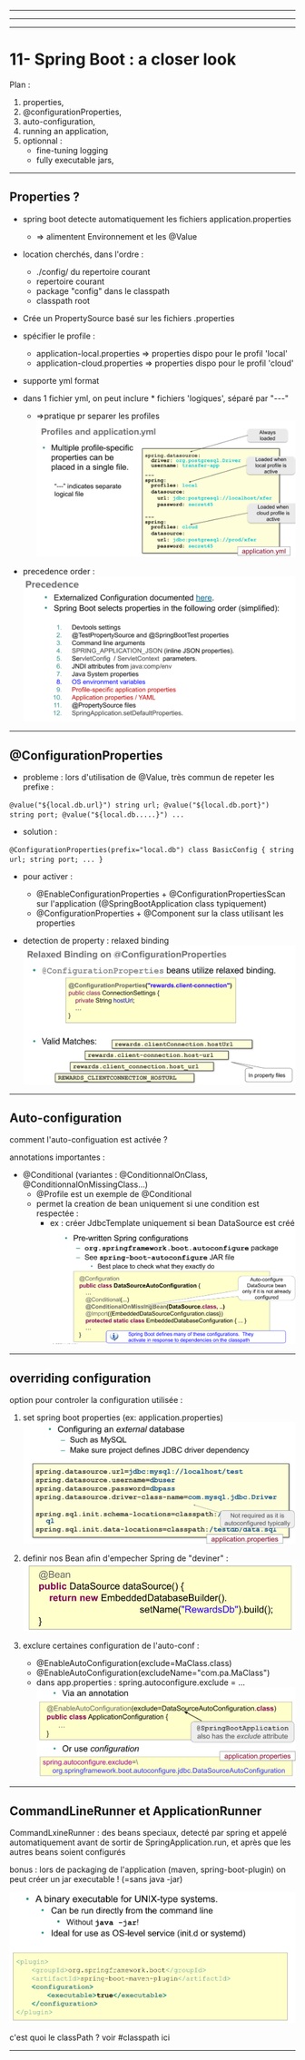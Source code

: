****************************
****************************












****************************
# 11- Spring Boot : a closer look

Plan :
1. properties,
2. @configurationProperties,
3. auto-configuration,
4. running an application,
5. optionnal :
    - fine-tuning logging
    - fully executable jars,

****************************************

## Properties ?

- spring boot detecte automatiquement les fichiers application.properties
    - => alimentent Environnement et les @Value

- location cherchés, dans l'ordre :
    - ./config/ du repertoire courant
    - repertoire courant
    - package "config" dans le classpath
    - classpath root
- Crée un PropertySource basé sur les fichiers .properties

- spécifier le profile :
    - application-local.properties => properties dispo pour le profil 'local'
    - application-cloud.properties => properties dispo pour le profil 'cloud'

- supporte yml format
- dans 1 fichier yml, on peut inclure * fichiers 'logiques', séparé par "---"
    - =>pratique pr separer les profiles
      ![img_10.png](../archive/img_10.png)

- precedence order :
![img_11.png](../archive/img_11.png)



****************************************
## @ConfigurationProperties

- probleme : lors d'utilisation de @Value, très commun de repeter les prefixe :

`
@value("${local.db.url}") string url;
@value("${local.db.port}") string port;
@value("${local.db.....}") ...
`
+ solution :

`
@ConfigurationProperties(prefix="local.db")
class BasicConfig {
string url;
string port;
...
}
`
- pour activer :
    - @EnableConfigurationProperties + @ConfigurationPropertiesScan
      sur l'application (@SpringBootApplication class typiquement)
    - @ConfigurationProperties + @Component sur la class utilisant les properties

- detection de property : relaxed binding
![img_12.png](../archive/img_12.png)

****************************************
## Auto-configuration

comment l'auto-configuation est activée ?

annotations importantes :
- @Conditional (variantes : @ConditionnalOnClass, @ConditionnalOnMissingClass...)
    - @Profile est un exemple de @Conditional
    - permet la creation de bean uniquement si une condition est respectée :
        - ex : créer JdbcTemplate uniquement si bean DataSource est créé
          ![img_13.png](../archive/img_13.png)

****************************************
## overriding configuration

option pour controler la configuration utilisée :
1. set spring boot properties (ex: application.properties)
![img_14.png](../archive/img_14.png)

2. definir nos Bean afin d'empecher Spring de "deviner" :
![img_15.png](../archive/img_15.png)

3. exclure certaines configuration de l'auto-conf :
    - @EnableAutoConfiguration(exclude=MaClass.class)
    - @EnableAutoConfiguration(excludeName="com.pa.MaClass")
    - dans app.properties : spring.autoconfigure.exclude = ...
      ![img_16.png](../archive/img_16.png)

****************************************
## CommandLineRunner et ApplicationRunner

CommandLxineRunner : des beans speciaux, detecté par spring et appelé
automatiquement avant de sortir de SpringApplication.run, et après que les autres beans soient configurés

bonus :
lors de packaging de l'application (maven, spring-boot-plugin)
on peut créer un jar executable ! (=sans java -jar)

![img_17.png](../archive/img_17.png)




c'est quoi le classPath ?
voir #classpath ici

****************************

